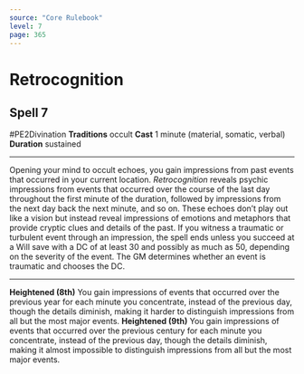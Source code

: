 ```yaml
---
source: "Core Rulebook"
level: 7
page: 365
---
```


# Retrocognition
## Spell 7
#PE2Divination 
**Traditions** occult
**Cast** 1 minute (material, somatic, verbal)
**Duration** sustained

-----
Opening your mind to occult echoes, you gain impressions from past events that occurred in your current location. *Retrocognition* reveals psychic impressions from events that occurred over the course of the last day throughout the first minute of the duration, followed by impressions from the next day back the next minute, and so on. These echoes don’t play out like a vision but instead reveal impressions of emotions and metaphors that provide cryptic clues and details of the past. If you witness a traumatic or turbulent event through an impression, the spell ends unless you succeed at a Will save with a DC of at least 30 and possibly as much as 50, depending on the severity of the event. The GM determines whether an event is traumatic and chooses the DC. 

---
**Heightened (8th)** You gain impressions of events that occurred over the previous year for each minute you concentrate, instead of the previous day, though the details diminish, making it harder to distinguish impressions from all but the most major events. 
**Heightened (9th)** You gain impressions of events that occurred over the previous century for each minute you concentrate, instead of the previous day, though the details diminish, making it almost impossible to distinguish impressions from all but the most major events.